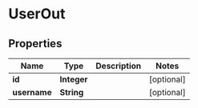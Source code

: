 # UserOut

## Properties
Name | Type | Description | Notes
------------ | ------------- | ------------- | -------------
**id** | **Integer** |  |  [optional]
**username** | **String** |  |  [optional]
